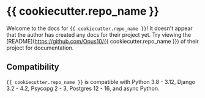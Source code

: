 # {{ cookiecutter.repo_name }}

Welcome to the docs for `{{ cookiecutter.repo_name }}`! It doesn't appear that the author has created any docs for their project yet. Try viewing the [README](https://github.com/Opus10/{{ cookiecutter.repo_name }}) of their project for documentation.

## Compatibility

`{{ cookiecutter.repo_name }}` is compatible with Python 3.8 - 3.12, Django 3.2 - 4.2, Psycopg 2 - 3, Postgres 12 - 16, and async Python.